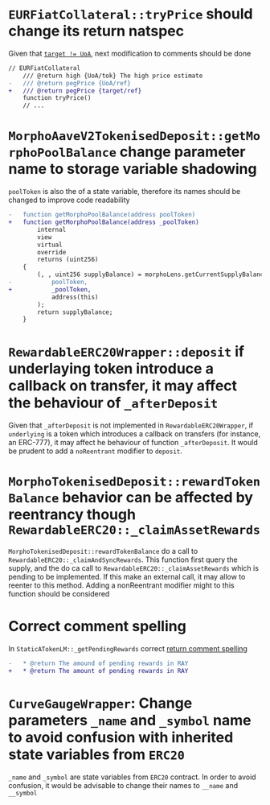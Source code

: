 # `EURFiatCollateral::tryPrice` should change its return natspec
Given that [`target != UoA`](https://github.com/reserve-protocol/protocol/blob/9ee60f142f9f5c1fe8bc50eef915cf33124a534f/contracts/plugins/assets/EURFiatCollateral.sol#L11), next modification to comments should be done

```diff
// EURFiatCollateral
    /// @return high {UoA/tok} The high price estimate
-   /// @return pegPrice {UoA/ref}
+   /// @return pegPrice {target/ref}
    function tryPrice()
    // ...
```

# `MorphoAaveV2TokenisedDeposit::getMorphoPoolBalance` change parameter name to storage variable shadowing
`poolToken` is also the of a state variable, therefore its names should be changed to improve code readability

```diff
-   function getMorphoPoolBalance(address poolToken)
+   function getMorphoPoolBalance(address _poolToken)
        internal
        view
        virtual
        override
        returns (uint256)
    {
        (, , uint256 supplyBalance) = morphoLens.getCurrentSupplyBalanceInOf(
-           poolToken,
+           _poolToken,
            address(this)
        );
        return supplyBalance;
    }
```

# `RewardableERC20Wrapper::deposit` if underlaying token introduce a callback on transfer, it may affect the behaviour of `_afterDeposit`
Given that `_afterDeposit` is not implemented in `RewardableERC20Wrapper`, if `underlying` is a token which introduces a callback on transfers (for instance, an ERC-777), it may affect he behaviour of function `_afterDeposit`. It would be prudent to add a `noReentrant` modifier to `deposit`.

# `MorphoTokenisedDeposit::rewardTokenBalance` behavior can be affected by reentrancy though `RewardableERC20::_claimAssetRewards`
`MorphoTokenisedDeposit::rewardTokenBalance` do a call to `RewardableERC20::_claimAndSyncRewards`. This function first query the supply, and the do ca call to `RewardableERC20::_claimAssetRewards` which is pending to be implemented. If this make an external call, it may allow to reenter to this method. Adding a nonReentrant modifier might to this function should be considered

# Correct comment spelling
In `StaticATokenLM::_getPendingRewards` correct [return comment spelling](https://github.com/reserve-protocol/protocol/blob/9ee60f142f9f5c1fe8bc50eef915cf33124a534f/contracts/plugins/assets/aave/StaticATokenLM.sol#L557)
```diff
-   * @return The amound of pending rewards in RAY
+   * @return The amount of pending rewards in RAY
```

# `CurveGaugeWrapper`: Change parameters `_name` and `_symbol` name to avoid confusion with inherited state variables from `ERC20`
`_name` and `_symbol` are state variables from `ERC20` contract. In order to avoid confusion, it would be advisable to change their names to `__name` and `__symbol`
